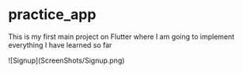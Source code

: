 # practice_app

<p> This is my first main project on Flutter where I am going to implement everything I have learned so far</p>
![Signup](ScreenShots/Signup.png)
